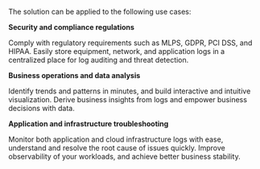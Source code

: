 The solution can be applied to the following use cases:

**Security and compliance regulations**

Comply with regulatory requirements such as MLPS, GDPR, PCI DSS, and HIPAA. Easily store equipment, network, and application logs in a centralized place for log auditing and threat detection.

**Business operations and data analysis**

Identify trends and patterns in minutes, and build interactive and intuitive visualization. Derive business insights from logs and empower business decisions with data. 

**Application and infrastructure troubleshooting**

Monitor both application and cloud infrastructure logs with ease, understand and resolve the root cause of issues quickly. Improve observability of your workloads, and achieve better business stability. 